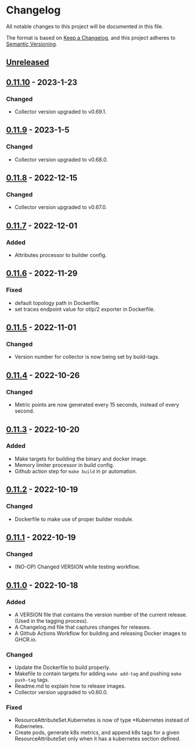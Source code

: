 # Changelog
All notable changes to this project will be documented in this file.

The format is based on [Keep a Changelog](https://keepachangelog.com/en/1.0.0/),
and this project adheres to [Semantic Versioning](https://semver.org/spec/v2.0.0.html).

## [Unreleased](https://github.com/lightstep/telemetry-generator/compare/v0.11.9...HEAD)

## [0.11.10](https://github.com/lightstep/telemetry-generator/compare/v0.11.8...v0.11.9) - 2023-1-23
### Changed
* Collector version upgraded to v0.69.1.

## [0.11.9](https://github.com/lightstep/telemetry-generator/compare/v0.11.8...v0.11.9) - 2023-1-5
### Changed
* Collector version upgraded to v0.68.0.
 
## [0.11.8](https://github.com/lightstep/telemetry-generator/compare/v0.11.7...v0.11.8) - 2022-12-15
### Changed
* Collector version upgraded to v0.67.0.

## [0.11.7](https://github.com/lightstep/telemetry-generator/compare/v0.11.6...v0.11.7) - 2022-12-01
### Added
* Attributes processor to builder config.

## [0.11.6](https://github.com/lightstep/telemetry-generator/compare/v0.11.5...v0.11.6) - 2022-11-29
### Fixed
* default topology path in Dockerfile.
* set traces endpoint value for otlp/2 exporter in Dockerfile.

## [0.11.5](https://github.com/lightstep/telemetry-generator/compare/v0.11.4...v0.11.5) - 2022-11-01
### Changed
* Version number for collector is now being set by build-tags. 

## [0.11.4](https://github.com/lightstep/telemetry-generator/compare/v0.11.3...v0.11.4) - 2022-10-26
### Changed
* Metric points are now generated every 15 seconds, instead of every second.

## [0.11.3](https://github.com/lightstep/telemetry-generator/compare/v0.11.2...v0.11.3) - 2022-10-20
### Added
* Make targets for building the binary and docker image.
* Memory limiter processor in build config.
* Github action step for `make build` in pr automation.

## [0.11.2](https://github.com/lightstep/telemetry-generator/compare/v0.11.1...v0.11.2) - 2022-10-19
### Changed
* Dockerfile to make use of proper builder module.

## [0.11.1](https://github.com/lightstep/telemetry-generator/compare/v0.11.0...v0.11.1) - 2022-10-19
### Changed
* (NO-OP) Changed VERSION while testing workflow.

## [0.11.0](https://github.com/lightstep/telemetry-generator//compare/v0.10.0...v0.11.0) - 2022-10-18
### Added
* A VERSION file that contains the version number of the current release. (Used in the tagging process).
* A Changelog.md file that captures changes for releases.
* A Github Actions Workflow for building and releasing Docker images to GHCR.io. 

### Changed 
* Update the Dockerfile to build properly.
* Makefile to contain targets for adding `make add-tag` and pushing `make push-tag` tags.
* Readme.md to explain how to release images.
* Collector version upgraded to v0.60.0.

### Fixed
* ResourceAttributeSet.Kubernetes is now of type *Kubernetes instead of Kubernetes.
* Create pods, generate k8s metrics, and append k8s tags for a given ResourceAttributeSet only when it has a kubernetes section defined.
